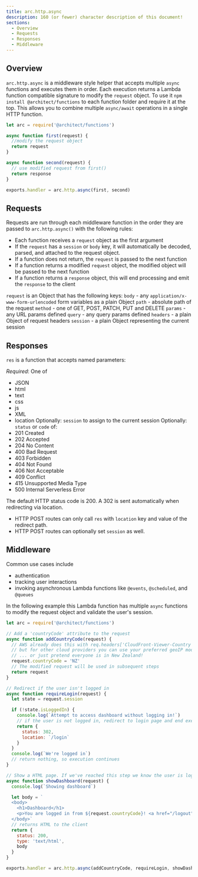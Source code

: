 ```yaml
---
title: arc.http.async
description: 160 (or fewer) character description of this document!
sections:
  - Overview
  - Requests
  - Responses
  - Middleware
---
```


## Overview

`arc.http.async` is a middleware style helper that accepts multiple `async` functions and executes them in order. Each execution returns a Lambda function compatible signature to modify the `request` object. To use it `npm install @architect/functions` to each function folder and require it at the top. This allows you to combine multiple `async/await` operations in a single HTTP function.

```js
let arc = require('@architect/functions')

async function first(request) {
  //modify the request object
  return request
}

async function second(request) {
  // use modified request from first()
  return response
}

exports.handler = arc.http.async(first, second)
```

## Requests

Requests are run through each middleware function in the order they are passed to `arc.http.async()` with the following rules: 
 - Each function receives a `request` object as the first argument
  - If the `request` has a `session` or `body` key, it will automatically be decoded, parsed, and attached to the request object.
- If a function does not return, the `request` is passed to the next function
- If a function returns a modified `request` object, the modified object will be passed to the next function
- If a function returns a `response` object, this will end processing and emit the `response` to the client

`request` is an Object that has the following keys: 
`body` - any `application/x-www-form-urlencoded` form variables as a plain Object
`path` - absolute path of the request
`method` - one of GET, POST, PATCH, PUT and DELETE
`params` - any URL params defined
`query` - any query params defined
`headers` - a plain Object of request headers
`session` - a plain Object representing the current session

## Responses

`res` is a function that accepts named parameters: 

*Required*: One of 
- JSON
- html 
- text
- css
- js
- XML
- location
Optionally: `session` to assign to the current session
Optionally: `status` or `code` of: 
- 201 Created
- 202 Accepted
- 204 No Content
- 400 Bad Request
- 403 Forbidden
- 404 Not Found
- 406 Not Acceptable
- 409 Conflict
- 415 Unsupported Media Type
- 500 Internal Serverless Error

The default HTTP status code is 200. A 302 is sent automatically when redirecting via location.

- HTTP POST routes can only call `res` with `location` key and value of the redirect path.
- HTTP POST routes can optionally set `session` as well.


## Middleware

Common use cases include 
- authentication
- tracking user interactions
- invoking asynchronous Lambda functions like `@events`, `@scheduled`, and `@queues`

In the following example this Lambda function has multiple `async` functions to modify the request object and validate the user's session.

```js
let arc = require('@architect/functions')

// Add a 'countryCode' attribute to the request
async function addCountryCode(request) {
  // AWS already does this with req.headers['CloudFront-Viewer-Country']
  // but for other cloud providers you can use your preferred geoIP module
  // ... or just pretend everyone is in New Zealand!
  request.countryCode = 'NZ'
  // The modified request will be used in subsequent steps
  return request
}

// Redirect if the user isn't logged in
async function requireLogin(request) {
  let state = request.session

  if (!state.isLoggedIn) {
    console.log(`Attempt to access dashboard without logging in!`)
    // if the user is not logged in, redirect to login page and end execution
    return {
      status: 302,
      location: `/login`
    }
  }
  console.log(`We're logged in`)
  // return nothing, so execution continues
}

// Show a HTML page. If we've reached this step we know the user is logged in, and we know their country code!
async function showDashboard(request) {
  console.log(`Showing dashboard`)

  let body = `
  <body>
    <h1>Dashboard</h1>
    <p>You are logged in from ${request.countryCode}! <a href="/logout">logout</a><p>
  </body>`
  // returns HTML to the client
  return {
    status: 200,
    type: 'text/html',
    body
  }
}

exports.handler = arc.http.async(addCountryCode, requireLogin, showDashboard)
```

